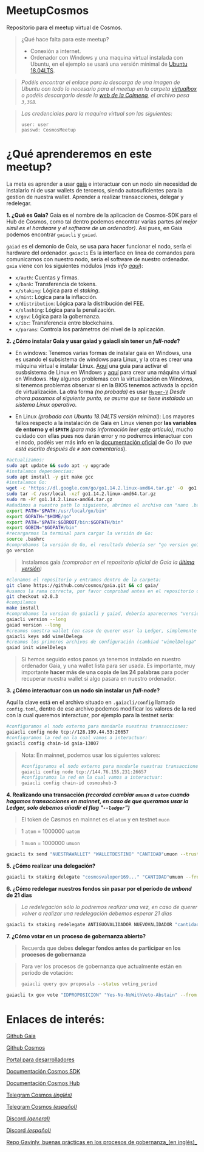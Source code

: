 # MeetupCosmos
Repositorio para el meetup virtual de Cosmos.

>¿Qué hace falta para este meetup?
>- Conexión a internet.
>- Ordenador con Windows y una maquina virtual instalada con Ubuntu, en el ejemplo se usará una versión minimal de [Ubuntu 18.04LTS](http://releases.ubuntu.com/18.04.4/).

> _Podéis encontrar el enlace para la descarga de una imagen de Ubuntu con todo lo necesario para el meetup en la carpeta [virtualbox](virtualBox/) o podéis descargarlo desde la [web de la Colmena](https://www.colmenalabs.org/vm/), el archivo pesa `3,3GB`._ 

>_Las credenciales para la maquina virtual son las siguientes:_
>```
>user: user
>passwd: CosmosMeetup
>```

# ¿Qué aprenderemos en este meetup?

La meta es aprender a usar [gaia](https://github.com/cosmos/gaia) e interactuar con un nodo sin necesidad de instalarlo ni de usar wallets de terceros, siendo autosuficientes para la gestion de nuestra wallet. Aprender a realizar transacciones, delegar y redelegar.

**1. ¿Qué es Gaia?**
 Gaia es el nombre de la aplicacion de Cosmos-SDK para el Hub de Cosmos, como tal dentro podemos encontrar varias partes _(el mejor simil es el hardware y el software de un ordenador)_. Así pues, en Gaia podemos encontrar `gaiacli` y `gaiad`.
 
`gaiad` es el demonio de Gaia, se usa para hacer funcionar el nodo, sería el hardware del ordenador.
`gaiacli` Es la interface en línea de comandos para comunicarnos con nuestro nodo, sería el software de nuestro ordenador.
`gaia` viene con los siguientes módulos (_más info [aquí](https://github.com/wimel/gaia/blob/master/docs/translations/es/what-is-gaia.md#qu%C3%A9-es-gaia)_):
- `x/auth`: Cuentas y firmas.
- `x/bank`: Transferencia de tokens.
- `x/staking`: Lógica para el _staking_.
- `x/mint`: Lógica para la inflacción.
- `x/distribution`: Lógica para la distribución del FEE.
- `x/slashing`: Lógica para la penalización.
- `x/gov`: Lógica para la gobernanza.
- `x/ibc`: Transferencia entre blockchains.
- `x/params`: Controla los parámetros del nivel de la aplicación.

**2. ¿Cómo instalar Gaia y usar gaiad y gaiacli sin tener un _full-node_?**

- En windows:
Tenemos varias formas de instalar gaia en Windows, una es usando el subsistema de windows para Linux, y la otra es crear una máquina virtual e instalar Linux. [Aquí](https://ubunlog.com/wsl-como-instalar-y-usar-el-susbistema-ubuntu-en-windows-10/) una guia para activar el susbsistema de Linux en Windows y [aquí](https://blog.desdelinux.net/virtualbox-6-1-ya-esta-disponible-llega-con-soporte-de-kernel-de-linux-5-4-reproduccion-de-video-acelerada-y-mas/) para crear una máquina virtual en Windows. Hay algunos problemas con la virtualización en Windows, si tenemos problemas observar si en la BIOS tenemos activada la opción de virtualización. La otra forma _(no probada)_ es usar [`Hyper-V`](https://blogs.itpro.es/eduardocloud/2016/05/26/usas-virtual-box-y-tienes-windows-10-no-lo-necesitas-2/)
_Desde ahora pasamos al siguiente punto, se asume que se tiene instalado un sistema Linux operativo._

- En Linux _(probada con Ubuntu 18.04LTS versión minimal)_:
Los mayores fallos respecto a la instalación de Gaia en Linux vienen por **las variables de entorno y el `$PATH`** _(para más información leer [este](https://elpuig.xeill.net/Members/rborrell/articles/los-archivos-bashrc-bash_profile-etc-bashrc-etc-profile-los-archivos-bashrc-bash_profile-etc-bashrc-etc-profile-cual-utilizar) artículo)_, mucho cuidado con ellas pues nos darán error y no podremos interactuar con el nodo, podéis ver más info en la [documentación oficial](https://golang.org/doc/install) de Go (_lo que está escrito después de `#` son comentarios_).

```bash
#actualizamos:
sudo apt update && sudo apt -y upgrade
#instalamos dependencias:
sudo apt install -y git make gcc
#instalamos Go:
wget -c 'https://dl.google.com/go/go1.14.2.linux-amd64.tar.gz' -O  go1.14.2.linux-amd64.tar.gz
sudo tar -C /usr/local -xzf go1.14.2.linux-amd64.tar.gz 
sudo rm -Rf go1.14.2.linux-amd64.tar.gz
#añadimos a nuestro path lo siguiente, abrimos el archivo con "nano .bashrc" y añadimos al final del mismo:
export PATH="$PATH:/usr/local/go/bin"
export GOPATH="$HOME/go"
export PATH="$PATH:$GOROOT/bin:$GOPATH/bin"
export GOBIN="$GOPATH/bin"
#recargarmos la terminal para cargar la versión de Go:
source .bashrc
#comprobamos la versión de Go, el resultado debería ser "go version go1.14.2 linux/amd64":
go version
```
>Instalamos gaia _(comprobar en el repositorio oficial de Gaia la [última versión](https://github.com/cosmos/gaia/releases))_

```bash
#clonamos el repositorio y entramos dentro de la carpeta:
git clone https://github.com/cosmos/gaia.git && cd gaia/
#usamos la rama correcta, por favor comprobad antes en el repositorio de Cosmos la última versión o la versión correcta que necesitamos, para cambiar de versión simplemente hacemos un "git checkout v2.0.8" y compilamos de nuevo con "make install"(esta versión es para la testnet):
git checkout v2.0.3
#compilamos
make install
#comprobamos la version de gaiacli y gaiad, debería aparecernos "version: 2.0.3":
gaiacli version --long
gaiad version --long
#creamos nuestra wallet (en caso de querer usar la Ledger, simplemente añadimos la opción "--ledger"), nos preguntará una contraseña y es importante hacer varias copias de las 24 palabras, pues es la única forma de recuperar nuestra wallet si le pasara algo a nuestro ordenador:
gaiacli keys add wimelDelega
#creamos los primeros archivos de configuración (cambiad "wimelDelega" por vuestro nombre, no es necesario realizar este paso):
gaiad init wimelDelega
```

>Si hemos seguido estos pasos ya tenemos instalado en nuestro ordenador Gaia, y una wallet lista para ser usada. Es importante, muy importante **hacer más de una copia de las 24 palabras** para poder recuperar nuestra wallet si algo pasara en nuestro ordenador.

**3. ¿Cómo interactuar con un nodo sin instalar un _full-node_?**

Aquí la clave está en el archivo situado en `.gaiacli/config` llamado `config.toml`, dentro de ese archivo podemos modificar los valores de la red con la cual queremos interactuar, por ejemplo para la testnet sería:
```bash
#configuramos el nodo externo para mandarle nuestras transacciones:
gaiacli config node tcp://128.199.44.53:26657
#configuramos la red en la cual vamos a interactuar:
gaiacli config chain-id gaia-13007
```
>Nota: En mainnet, podemos usar los siguientes valores:
>```bash
>#configuramos el nodo externo para mandarle nuestras transacciones, recordad pedir a vuestros validadores un nodo con el cual podamos interactuar, los siguientes valores son del nodo de DelegaNetworks:
>gaiacli config node tcp://144.76.155.231:26657
>#configuramos la red en la cual vamos a interactuar:
>gaiacli config chain-id cosmoshub-3
>```

**4. Realizando una transacción _(recordad cambiar `umuon` a `uatom` cuando hagamos transacciones en mainnet, en caso de que queramos usar la Ledger, solo debemos añadir el flag "`--ledger`")_**

>El token de Cøsmos en mainnet es el `atom` y en testnet `muon`

>1 `atom` = 1000000 `uatom`

>1 `muon` = 1000000 `umuon`

```bash
gaiacli tx send "NUESTRAWALLET" "WALLETDESTINO" "CANTIDAD"umuon --trust-node=true
```

**5. ¿Cómo realizar una delegación?**
```bash
gaiacli tx staking delegate "cosmosvaloper169..." "CANTIDAD"umuon --from NUESTRAWALLET --trust-node=true
```

**6. ¿Cómo redelegar nuestros fondos sin pasar por el período de _unbond_ de 21 dias**

>_La redelegación sólo lo podremos realizar una vez, en caso de querer volver a realizar una redelegación debemos esperar 21 días_

```bash
gaiacli tx staking redelegate ANTIGUOVALIDADOR NUEVOVALIDADOR "cantidad"umuon --from NUESTRAWALLET --trust-node=true
```

**7. ¿Cómo votar en un proceso de gobernanza abierto?**

>Recuerda que debes **delegar fondos antes de participar en los procesos de gobernanza**

>Para ver los procesos de gobernanza que actualmente están en período de votación:
>```bash
>gaiacli query gov proposals --status voting_period
>```

```bash
gaiacli tx gov vote "IDPROPOSICION" "Yes-No-NoWithVeto-Abstain" --from NUESTRAWALLET  -y
```

# Enlaces de interés:

[Github Gaia](https://github.com/cosmos/gaia)

[Github Cosmos](https://github.com/cosmos)

[Portal para desarrolladores](https://cosmos.network/developers)

[Documentación Cosmos SDK](https://docs.cosmos.network/)

[Documentación Cosmos Hub](https://hub.cosmos.network/master/hub-overview/overview.html)

[Telegram Cosmos _(inglés)_](https://t.me/cosmosproject)

[Telegram Cosmos _(español)_](https://t.me/Cosmos_Network_ES)

[Discord _(general)_](https://discord.com/channels/669268347736686612/669275164999155742)

[Discord _(español)_](https://discord.com/channels/669268347736686612/669488959159533584)

[Repo Gavinly, buenas prácticas en los procesos de gobernanza_(en inglés)_](https://github.com/gavinly/CosmosCommunitySpend)
